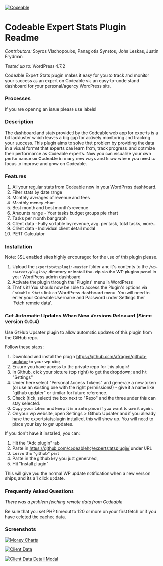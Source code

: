 [![Codeable](https://img.shields.io/badge/Codeable-Experts-blue.svg?style=flat-square)]()
# Codeable Expert Stats Plugin Readme
*Contributors:* Spyros Vlachopoulos, Panagiotis Synetos, John Leskas, Justin Frydman

*Tested up to:* WordPress 4.7.2

Codeable Expert Stats plugin makes it easy for you to track and monitor your success as an expert on Codeable via an easy-to-understand dashboard for your personal/agency WordPress site.


### Processes

If you are opening an issue please use labels!

### Description

The dashboard and stats provided by the Codeable web app for experts is a bit lackluster which leaves a big gap for actively monitoring and tracking your success. This plugin aims to solve that problem by providing the data in a visual format that experts can learn from, track progress, and optimize their performance as Codeable experts. Now you can visualize your own performance on Codeable in many new ways and know where you need to focus to improve and grow on Codeable.

### Features

1. All your regular stats from Codeable now in your WordPress dashboard.
2. Filter stats by date range
3. Monthly averages of revenue and fees
4. Monthly money chart
5. Best month and best month’s revenue
6. Amounts range - Your tasks budget groups pie chart
7. Tasks per month bar graph
8. Client data - Fully sortable by revenue, avg. per task, total tasks, more…
9. Client data - Individual client detail modal
10. PERT Calculator


### Installation

Note: SSL enabled sites highly encouraged for the use of this plugin please.

1. Upload the `expertstatsplugin-master` folder and it's contents to the `/wp-content/plugins/` directory or install the .zip via the WP plugins panel in your WordPress admin dashboard
2. Activate the plugin through the 'Plugins' menu in WordPress
3. That's it! You should now be able to access the Plugin's options via `Codeable Stats` link on WordPress dashboard menu.  You will need to enter your Codeable Username and Password under Settings then ‘Fetch remote data’.

### Get Automatic Updates When New Versions Released (Since version 0.0.4)
Use GitHub Updater plugin to allow automatic updates of this plugin from the GitHub repo.

Follow these steps:

1. Download and install the plugin https://github.com/afragen/github-updater to your wp site;
2. Ensure you have access to the private repo for this plugin!
3. In Github, click your picture (top right) to get the dropdown; and hit "Settings"
4. Under here select "Personal Access Tokens" and generate a new token (or use an existing one with the right permissions!) - give it a name like "github updater" or similar for future reference.
5. Check (tick, select) the box next to "Repo" and the three under this can stay selected.
6. Copy your token and keep it in a safe place if you want to use it again.
7. On your wp website, open Settings > Github Updater and if you already have the expertstatsplugin installed, this will show up. You will need to place your key to get updates.

If you don't have it installed, you can:

1. Hit the "Add plugin" tab
2. Paste in https://github.com/codeablehq/expertstatsplugin/ under URL
3. Leave the "github" part
4. Paste in the github key you just generated,
5. Hit "Install plugin"

This will give you the normal WP update notification when a new version ships, and its a 1 click update.

### Frequently Asked Questions

*There was a problem fetching remote data from Codeable*

Be sure that you set PHP timeout to 120 or more on your first fetch or if you have deleted the cached data.


### Screenshots

[![Money Charts](https://raw.githubusercontent.com/codeablehq/expertstatsplugin/master/screenshot1-money-charts.png?token=ACPiMX4GRnmFUQzH1KXutE40Y23hf5Pjks5Yvq0bwA%3D%3D)]()


[![Client Data](https://github.com/codeablehq/expertstatsplugin/raw/master/screenshot2-client-data.png)]()

[![Client Data Detail Modal ](https://github.com/codeablehq/expertstatsplugin/raw/master/screenshot3-client-detail-modal.png)]()
